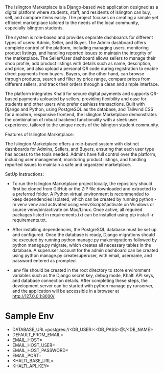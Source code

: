 The Islington Marketplace is a Django-based web application designed as a digital platform where students, staff, and residents of Islington can buy, sell, and compare items easily. The project focuses on creating a simple yet efficient marketplace tailored to the needs of the local community, especially Islington students.

The system is role-based and provides separate dashboards for different types of users: Admin, Seller, and Buyer. The Admin dashboard offers complete control of the platform, including managing users, monitoring product listings, and handling reported issues to maintain the integrity of the marketplace. The Seller/User dashboard allows sellers to manage their shop profile, add product listings with details such as name, description, and price, and also upload a personal QR code during registration to enable direct payments from buyers. Buyers, on the other hand, can browse through products, search and filter by price range, compare prices from different sellers, and track their orders through a clean and simple interface.

The platform integrates Khalti for secure digital payments and supports QR-based payments uploaded by sellers, providing flexibility and ease for students and other users who prefer cashless transactions. Built with Django and Python, using PostgreSQL as the database, and Tailwind CSS for a modern, responsive frontend, the Islington Marketplace demonstrates the combination of robust backend functionality with a sleek user experience, tailored to the unique needs of the Islington student community.

Features of Islington Marketplace:

The Islington Marketplace offers a role-based system with distinct dashboards for Admins, Sellers, and Buyers, ensuring that each user type has access to the tools needed. Admins have full control over the platform, including user management, monitoring product listings, and handling reported issues to maintain a safe and organized marketplace.

SetUp Instructions:

- To run the Islington Marketplace project locally, the repository should first be cloned from GitHub or the ZIP file downloaded and extracted to a preferred folder. A Python virtual environment is recommended to keep dependencies isolated, which can be created by running python -m venv venv and activated using venv\Scripts\activate on Windows or source venv/bin/activate on Mac/Linux. Once active, all required packages listed in requirements.txt can be installed using pip install -r requirements.txt.

- After installing dependencies, the PostgreSQL database must be set up and configured. Once the database is ready, Django migrations should be executed by running python manage.py makemigrations followed by python manage.py migrate, which creates all necessary tables in the database. A superuser account for the admin dashboard can be created using python manage.py createsuperuser, with email, username, and password entered as prompted.

- .env file should be created in the root directory to store environment variables such as the Django secret key, debug mode, Khalti API keys, and database connection details. After completing these steps, the development server can be started with python manage.py runserver, and the application will be accessible in a browser at http://127.0.0.1:8000/
# Sample Env
- DATABASE_URL=postgres://<DB_USER>:<DB_PASS>@<HOST>:<PORT>/<DB_NAME>
- DEFAULT_FROM_EMAIL= 
- EMAIL_HOST= 
- EMAIL_HOST_USER= 
- EMAIL_HOST_PASSWORD= 
- EMAIL_PORT= 
- KHALTI_BASE_URL= 
- KHALTI_API_KEY=
